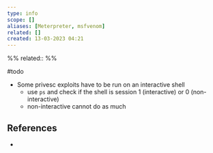 ```yaml
---
type: info
scope: []
aliases: [Meterpreter, msfvenom]
related: []
created: 13-03-2023 04:21
---
```

%%
related::
%%


#todo 

- Some privesc exploits have to be run on an interactive shell
	- use `ps` and check if the shell is session 1 (interactive) or 0 (non-interactive)
	- non-interactive cannot do as much


## References
- 